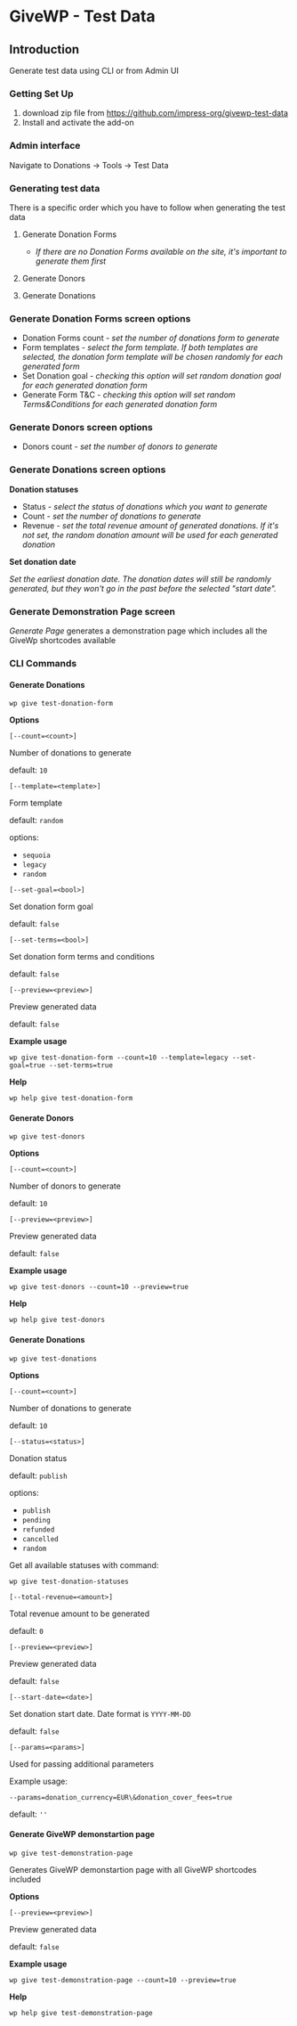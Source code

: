 # GiveWP - Test Data

## Introduction

Generate test data using CLI or from Admin UI

### Getting Set Up
1. download zip file from https://github.com/impress-org/givewp-test-data
2. Install and activate the add-on

### Admin interface 
Navigate to Donations -> Tools -> Test Data

### Generating test data

There is a specific order which you have to follow when generating the test data

1. Generate Donation Forms 
    - *If there are no Donation Forms available on the site, it's important to generate them first*

2. Generate Donors

3. Generate Donations

### Generate Donation Forms screen options

- Donation Forms count - *set the number of donations form to generate*
- Form templates - *select the form template. If both templates are selected, the donation form template will be chosen randomly for each generated form*
- Set Donation goal - *checking this option will set random donation goal for each generated donation form*
- Generate Form T&C  - *checking this option will set random Terms&Conditions for each generated donation form*

### Generate Donors screen options

- Donors count - *set the number of donors to generate*

### Generate Donations screen options

**Donation statuses**

- Status - *select the status of donations which you want to generate*
- Count - *set the number of donations to generate*
- Revenue - *set the total revenue amount of generated donations. If it's not set, the random donation amount will be used for each generated donation*

**Set donation date**

*Set the earliest donation date. The donation dates will still be randomly generated, but they won't go in the past before the selected "start date".* 

### Generate Demonstration Page screen

*Generate Page* generates a demonstration page which includes all the GiveWp shortcodes available

### CLI Commands

#### Generate Donations

`wp give test-donation-form`

**Options**

`[--count=<count>]`

 Number of donations to generate
 
 default: `10`
 
 
`[--template=<template>]`

 Form template

 default: `random`
 
 options: 
 - `sequoia`
 - `legacy`
 - `random`
 
 `[--set-goal=<bool>]`
 
 Set donation form goal
 
 default: `false`

`[--set-terms=<bool>]`

 Set donation form terms and conditions

 default: `false`

`[--preview=<preview>]`

Preview generated data

default: `false`


**Example usage**

 `wp give test-donation-form --count=10 --template=legacy --set-goal=true --set-terms=true`  
 
 
 **Help**
 
 `wp help give test-donation-form`
 
 
 #### Generate Donors
 
 `wp give test-donors`
 
 **Options**
 
`[--count=<count>]`

Number of donors to generate

default: `10`

`[--preview=<preview>]`

Preview generated data

default: `false`

**Example usage**

`wp give test-donors --count=10 --preview=true`

 **Help**
 
 `wp help give test-donors`


 #### Generate Donations
 
 `wp give test-donations`
 
 **Options**
 
`[--count=<count>]`

Number of donations to generate

default: `10`

`[--status=<status>]`

Donation status

default: `publish`

options:
- `publish`
- `pending`
- `refunded`
- `cancelled`
- `random`

Get all available statuses with command:

`wp give test-donation-statuses`


`[--total-revenue=<amount>]`

Total revenue amount to be generated

default: `0`

`[--preview=<preview>]`

Preview generated data

default: `false`

`[--start-date=<date>]`

Set donation start date. Date format is `YYYY-MM-DD`

default: `false`

`[--params=<params>]`

Used for passing additional parameters

Example usage: 

`--params=donation_currency=EUR\&donation_cover_fees=true`

default: `''`

#### Generate GiveWP demonstartion page

`wp give test-demonstration-page`

Generates GiveWP demonstartion page with all GiveWP shortcodes included

 **Options**
 
`[--preview=<preview>]`

Preview generated data

default: `false`

**Example usage**

`wp give test-demonstration-page --count=10 --preview=true`

 **Help**
 
 `wp help give test-demonstration-page`
